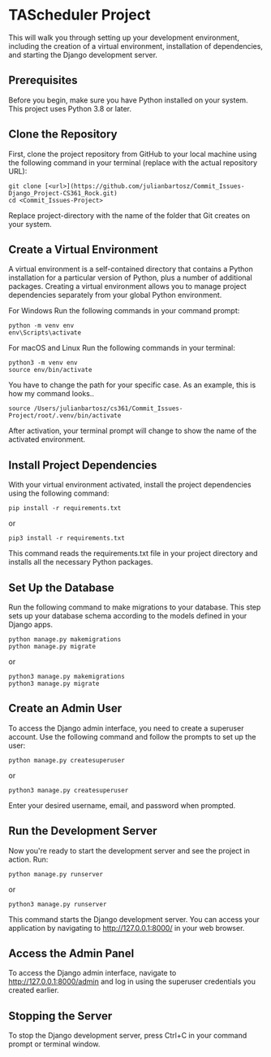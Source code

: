 # TAScheduler Project

This will walk you through setting up your development environment, including the creation of a virtual environment, installation of dependencies, and starting the Django development server.


## Prerequisites

Before you begin, make sure you have Python installed on your system. This project uses Python 3.8 or later.

## Clone the Repository

First, clone the project repository from GitHub to your local machine using the following command in your terminal (replace <url> with the actual repository URL):

  ```
  git clone [<url>](https://github.com/julianbartosz/Commit_Issues-Django_Project-CS361_Rock.git)
  cd <Commit_Issues-Project>
  ```

Replace project-directory with the name of the folder that Git creates on your system.

## Create a Virtual Environment

A virtual environment is a self-contained directory that contains a Python installation for a particular version of Python, plus a number of additional packages. Creating a virtual environment allows you to manage project dependencies separately from your global Python environment.

For Windows
Run the following commands in your command prompt:

  ```
  python -m venv env
  env\Scripts\activate
  ```

For macOS and Linux
Run the following commands in your terminal:

  ```
  python3 -m venv env
  source env/bin/activate
  ```
You have to change the path for your specific case. As an example, this is how my command looks..

  ```
  source /Users/julianbartosz/cs361/Commit_Issues-Project/root/.venv/bin/activate
  ```

After activation, your terminal prompt will change to show the name of the activated environment.

## Install Project Dependencies

With your virtual environment activated, install the project dependencies using the following command:
  
  ```
  pip install -r requirements.txt
  ```
or
  ```
  pip3 install -r requirements.txt
  ```

This command reads the requirements.txt file in your project directory and installs all the necessary Python packages.

## Set Up the Database

Run the following command to make migrations to your database. This step sets up your database schema according to the models defined in your Django apps.

  ```
  python manage.py makemigrations
  python manage.py migrate
  ```
or 
  ```
  python3 manage.py makemigrations
  python3 manage.py migrate
  ```

## Create an Admin User

To access the Django admin interface, you need to create a superuser account. Use the following command and follow the prompts to set up the user:

  ```
  python manage.py createsuperuser
  ```
or
  ```
  python3 manage.py createsuperuser
  ```

Enter your desired username, email, and password when prompted.

## Run the Development Server

Now you're ready to start the development server and see the project in action. Run:

  ```
  python manage.py runserver
  ```
or
  ```
  python3 manage.py runserver
  ```

This command starts the Django development server. You can access your application by navigating to http://127.0.0.1:8000/ in your web browser.

## Access the Admin Panel

To access the Django admin interface, navigate to http://127.0.0.1:8000/admin and log in using the superuser credentials you created earlier.

## Stopping the Server

To stop the Django development server, press Ctrl+C in your command prompt or terminal window.
